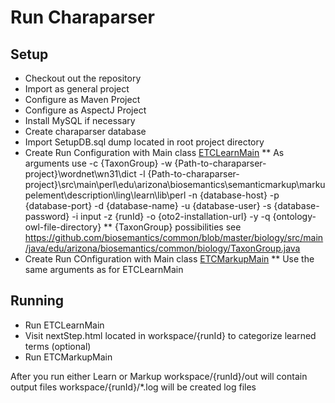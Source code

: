 Run Charaparser
================

Setup
---------
* Checkout out the repository
* Import as general project
* Configure as Maven Project
* Configure as AspectJ Project
* Install MySQL if necessary
* Create charaparser database
* Import SetupDB.sql dump located in root project directory
* Create Run Configuration with Main class <a href="https://github.com/biosemantics/charaparser/blob/master/src/main/java/edu/arizona/biosemantics/semanticmarkup/ETCLearnMain.java
">ETCLearnMain</a>
** As arguments use 
-c {TaxonGroup} 
-w {Path-to-charaparser-project}\wordnet\wn31\dict 
-l {Path-to-charaparser-project}\src\main\perl\edu\arizona\biosemantics\semanticmarkup\markupelement\description\ling\learn\lib\perl 
-n {database-host} -p {database-port} -d {database-name} -u {database-user} -s {database-password} 
-i input -z {runId} -o {oto2-installation-url} -y -q {ontology-owl-file-directory}
** {TaxonGroup} possibilities see https://github.com/biosemantics/common/blob/master/biology/src/main/java/edu/arizona/biosemantics/common/biology/TaxonGroup.java
* Create Run COnfiguration with Main class <a href="https://github.com/biosemantics/charaparser/blob/master/src/main/java/edu/arizona/biosemantics/semanticmarkup/ETCMarkupMain.java
">ETCMarkupMain</a>
** Use the same arguments as for ETCLearnMain

Running
----------
* Run ETCLearnMain
* Visit nextStep.html located in workspace/{runId} to categorize learned terms (optional)
* Run ETCMarkupMain

After you run either Learn or Markup
workspace/{runId}/out will contain output files
workspace/{runId}/*.log will be created log files
